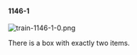 #### 1146-1
![train-1146-1-0.png](https://github.com/lil-lab/nlvr/raw/master/nlvr/train/images/62/train-1146-1-0.png "train-1146-1-0.png")

There is a box with exactly two items.